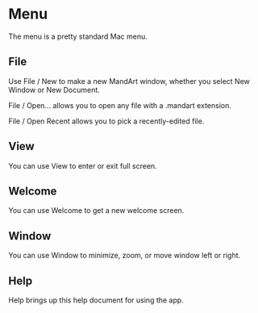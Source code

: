 # Menu

The menu is a pretty standard Mac menu. 

## File

Use File / New to make a new MandArt window, whether you select New Window or New Document.

File / Open... allows you to open any file with a .mandart extension.

File / Open Recent allows you to pick a recently-edited file.

## View

You can use View to enter or exit full screen.

## Welcome

You can use Welcome to get a new welcome screen.

## Window

You can use Window to minimize, zoom, or move window left or right.

## Help

Help brings up this help document for using the app. 
